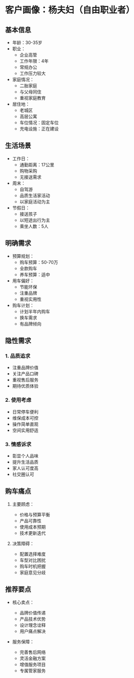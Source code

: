 # 客户画像：杨夫妇（自由职业者）

## 基本信息
- 年龄：30-35岁
- 职业：
  - 企业高管
  - 工作年限：4年
  - 常规办公
  - 工作压力较大
- 家庭情况：
  - 二胎家庭
  - 与父母同住
  - 重视家庭教育
- 居住地：
  - 老城区
  - 高层公寓
  - 车位情况：固定车位
  - 充电设施：正在建设

## 生活场景
- 工作日：
  - 通勤距离：17公里
  - 购物采购
  - 无接送需求
- 周末：
  - 自驾游
  - 品质生活家活动
  - 以家庭活动为主
- 节假日：
  - 接送孩子
  - 以短途出行为主
  - 乘坐人数：5人

## 明确需求
- 预算规划：
  - 购车预算：50-70万
  - 全款购车
  - 养车预算：适中
- 用车偏好：
  - 节能环保
  - 注重品牌
  - 重视实用性
- 购车计划：
  - 计划半年内购车
  - 换车需求
  - 有品牌倾向

## 隐性需求
### 1. 品质追求
- 注重品牌价值
- 关注产品口碑
- 重视售后服务
- 期待优质体验

### 2. 使用考虑
- 日常停车便利
- 维保成本可控
- 操作简单直观
- 空间实用舒适

### 3. 情感诉求
- 彰显个人品味
- 提升生活品质
- 家人认可度高
- 社交圈认可

## 购车痛点
1. 主要顾虑：
   - 价格与预算平衡
   - 产品可靠性
   - 使用成本预期
   - 技术更新迭代

2. 决策障碍：
   - 配置选择难度
   - 车型对比困扰
   - 购车时机把握
   - 家庭意见分歧

## 推荐要点
- 核心卖点：
  - 品牌价值传递
  - 产品技术优势
  - 设计理念诠释
  - 用户痛点解决

- 服务保障：
  - 完善售后网络
  - 灵活金融方案
  - 增值服务项目
  - 专属管家服务